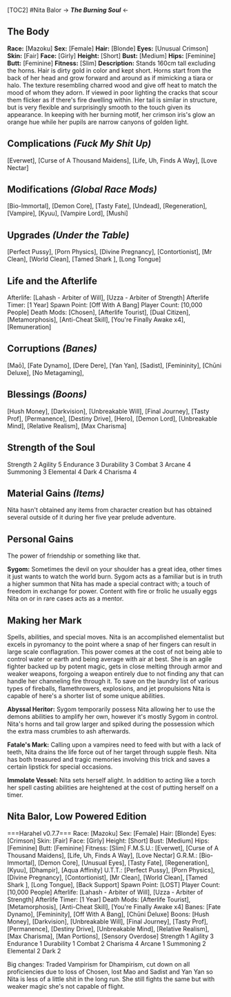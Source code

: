 [TOC2]
#Nita Balor
-> ***The Burning Soul*** <-
## The Body
**Race:** [Mazoku]
**Sex:** [Female]
**Hair:** [Blonde]
**Eyes:** [Unusual Crimson]
**Skin:** [Fair]
**Face:** [Girly]
**Height:** [Short]
**Bust:** [Medium]
**Hips:** [Feminine]
**Butt:** [Feminine]
**Fitness:** [Slim]
**Description:** Stands 160cm tall excluding the horns. Hair is dirty gold in color and kept short. Horns start from the back of her head and grow forward and around as if mimicking a tiara or halo. The texture resembling charred wood and give off heat to match the mood of whom they adorn. If viewed in poor lighting the cracks that scour them flicker as if there's fire dwelling within. Her tail is similar in structure, but is very flexible and surprisingly smooth to the touch given its appearance. In keeping with her burning motif, her crimson iris's glow an orange hue while her pupils are narrow canyons of golden light.

## Complications *(Fuck My Shit Up)*
[Everwet], [Curse of A Thousand Maidens], [Life, Uh, Finds A Way], [Love Nectar]
## Modifications *(Global Race Mods)*
[Bio-Immortal], [Demon Core], [Tasty Fate], [Undead], [Regeneration], [Vampire], [Kyuu], [Vampire Lord], [Mushi]
## Upgrades *(Under the Table)*
[Perfect Pussy], [Porn Physics], [Divine Pregnancy], [Contortionist], [Mr Clean], [World Clean], [Tamed Shark ], [Long Tongue]
## Life and the Afterlife
Afterlife: [Lahash - Arbiter of Will], [Uzza - Arbiter of Strength]
Afterlife Timer: [1 Year]
Spawn Point: [Off With A Bang]
Player Count: [10,000 People]
Death Mods: [Chosen], [Afterlife Tourist], [Dual Citizen], [Metamorphosis], [Anti-Cheat Skill], [You're Finally Awake x4], [Remuneration]
## Corruptions *(Banes)*
[Maō], [Fate Dynamo], [Dere Dere], [Yan Yan], [Sadist], [Femininity], [Chūni Deluxe], [No Metagaming],
## Blessings *(Boons)*
[Hush Money], [Darkvision], [Unbreakable Will], [Final Journey], [Tasty Prof], [Permanence], [Destiny Drive], [Hero], [Demon Lord], [Unbreakable Mind], [Relative Realism], [Max Charisma]
## Strength of the Soul
Strength 2
Agility 5
Endurance 3
Durability 3
Combat 3
Arcane 4
Summoning 3
Elemental 4
Dark 4
Charisma 4

## Material Gains *(Items)*
Nita hasn't obtained any items from character creation but has obtained several outside of it during her five year prelude adventure.

## Personal Gains
The power of friendship or something like that.

**Sygom:** Sometimes the devil on your shoulder has a great idea, other times it just wants to watch the world burn. Sygom acts as a familiar but is in truth a higher summon that Nita has made a special contract with; a touch of freedom in exchange for power. Content with fire or frolic he usually eggs Nita on or in rare cases acts as a mentor.

## Making her Mark
Spells, abilities, and special moves. Nita is an accomplished elementalist but excels in pyromancy to the point where a snap of her fingers can result in large scale conflagration. This power comes at the cost of not being able to control water or earth and being average with air at best. She is an agile fighter backed up by potent magic, gets in close melting through armor and weaker weapons, forgoing a weapon entirely due to not finding any that can handle her channeling fire through it. To save on the laundry list of various types of fireballs, flamethrowers, explosions, and jet propulsions Nita is capable of here's a shorter list of some unique abilities.

**Abyssal Heritor:** Sygom temporarily possess Nita allowing her to use the demons abilities to amplify her own, however it's mostly Sygom in control. Nita's horns and tail grow larger and spiked during the possession which the extra mass crumbles to ash afterwards.

**Fatale's Mark:** Calling upon a vampires need to feed with but with a lack of teeth, Nita drains the life force out of her target through supple flesh. Nita has both treasured and tragic memories involving this trick and saves a certain lipstick for special occasions.

**Immolate Vessel:** Nita sets herself alight. In addition to acting like a torch her spell casting abilities are heightened at the cost of putting herself on a timer.

## Nita Balor, Low Powered Edition
===Harahel v0.7.7===
Race: [Mazoku]
Sex: [Female]
Hair: [Blonde]
Eyes: [Crimson]
Skin: [Fair]
Face: [Girly]
Height: [Short]
Bust: [Medium]
Hips: [Feminine]
Butt: [Feminine]
Fitness: [Slim]
F.M.S.U.: [Everwet], [Curse of A Thousand Maidens], [Life, Uh, Finds A Way], [Love Nectar]
G.R.M.: [Bio-Immortal], [Demon Core], [Unusual Eyes], [Tasty Fate], [Regeneration], [Kyuu], [Dhampir], [Aqua Affinity]
U.T.T.: [Perfect Pussy], [Porn Physics], [Divine Pregnancy], [Contortionist], [Mr Clean], [World Clean], [Tamed Shark ], [Long Tongue], [Back Support]
Spawn Point: [LOST]
Player Count: [10,000 People]
Afterlife: [Lahash - Arbiter of Will], [Uzza - Arbiter of Strength]
Afterlife Timer: [1 Year]
Death Mods: [Afterlife Tourist], [Metamorphosis], [Anti-Cheat Skill], [You're Finally Awake x4]
Banes: [Fate Dynamo], [Femininity], [Off With A Bang], [Chūni Deluxe]
Boons: [Hush Money], [Darkvision], [Unbreakable Will], [Final Journey], [Tasty Prof], [Permanence], [Destiny Drive], [Unbreakable Mind], [Relative Realism], [Max Charisma], [Man Portions], [Sensory Overdose]
Strength 1
Agility 3
Endurance 1
Durability 1
Combat 2
Charisma 4
Arcane 1
Summoning 2
Elemental 2
Dark 2

Big changes: Traded Vampirism for Dhampirism, cut down on all proficiencies due to loss of Chosen, lost Mao and Sadist and Yan Yan so Nita is less of a little shit in the long run.
She still fights the same but with weaker magic she's not capable of flight.